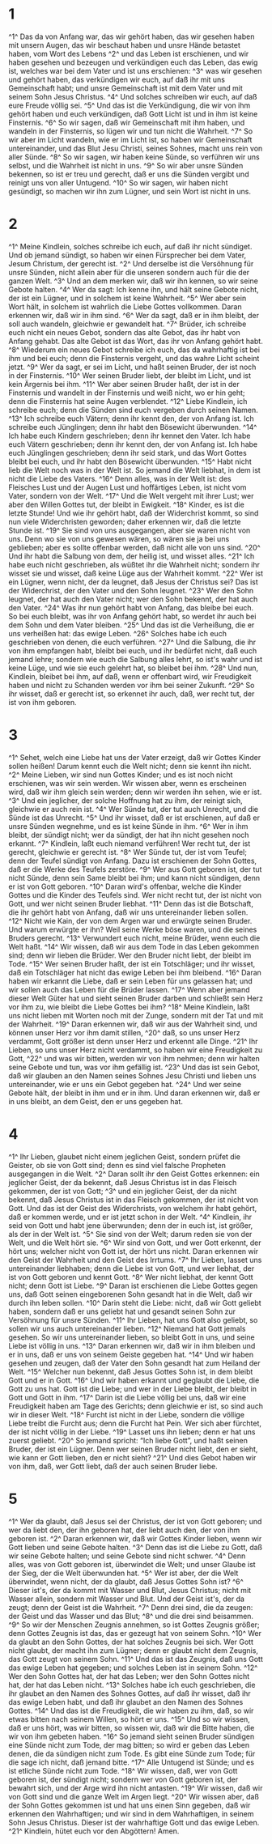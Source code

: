 # 1 
^1^ Das da von Anfang war, das wir gehört haben, das wir gesehen haben mit unsern Augen, das wir beschaut haben und unsre Hände betastet haben, vom Wort des Lebens ^2^ und das Leben ist erschienen, und wir haben gesehen und bezeugen und verkündigen euch das Leben, das ewig ist, welches war bei dem Vater und ist uns erschienen: ^3^ was wir gesehen und gehört haben, das verkündigen wir euch, auf daß ihr mit uns Gemeinschaft habt; und unsre Gemeinschaft ist mit dem Vater und mit seinem Sohn Jesus Christus. ^4^ Und solches schreiben wir euch, auf daß eure Freude völlig sei. ^5^ Und das ist die Verkündigung, die wir von ihm gehört haben und euch verkündigen, daß Gott Licht ist und in ihm ist keine Finsternis. ^6^ So wir sagen, daß wir Gemeinschaft mit ihm haben, und wandeln in der Finsternis, so lügen wir und tun nicht die Wahrheit. ^7^ So wir aber im Licht wandeln, wie er im Licht ist, so haben wir Gemeinschaft untereinander, und das Blut Jesu Christi, seines Sohnes, macht uns rein von aller Sünde. ^8^ So wir sagen, wir haben keine Sünde, so verführen wir uns selbst, und die Wahrheit ist nicht in uns. ^9^ So wir aber unsre Sünden bekennen, so ist er treu und gerecht, daß er uns die Sünden vergibt und reinigt uns von aller Untugend. ^10^ So wir sagen, wir haben nicht gesündigt, so machen wir ihn zum Lügner, und sein Wort ist nicht in uns. 

# 2 
^1^ Meine Kindlein, solches schreibe ich euch, auf daß ihr nicht sündiget. Und ob jemand sündigt, so haben wir einen Fürsprecher bei dem Vater, Jesum Christum, der gerecht ist. ^2^ Und derselbe ist die Versöhnung für unsre Sünden, nicht allein aber für die unseren sondern auch für die der ganzen Welt. ^3^ Und an dem merken wir, daß wir ihn kennen, so wir seine Gebote halten. ^4^ Wer da sagt: Ich kenne ihn, und hält seine Gebote nicht, der ist ein Lügner, und in solchem ist keine Wahrheit. ^5^ Wer aber sein Wort hält, in solchem ist wahrlich die Liebe Gottes vollkommen. Daran erkennen wir, daß wir in ihm sind. ^6^ Wer da sagt, daß er in ihm bleibt, der soll auch wandeln, gleichwie er gewandelt hat. ^7^ Brüder, ich schreibe euch nicht ein neues Gebot, sondern das alte Gebot, das ihr habt von Anfang gehabt. Das alte Gebot ist das Wort, das ihr von Anfang gehört habt. ^8^ Wiederum ein neues Gebot schreibe ich euch, das da wahrhaftig ist bei ihm und bei euch; denn die Finsternis vergeht, und das wahre Licht scheint jetzt. ^9^ Wer da sagt, er sei im Licht, und haßt seinen Bruder, der ist noch in der Finsternis. ^10^ Wer seinen Bruder liebt, der bleibt im Licht, und ist kein Ärgernis bei ihm. ^11^ Wer aber seinen Bruder haßt, der ist in der Finsternis und wandelt in der Finsternis und weiß nicht, wo er hin geht; denn die Finsternis hat seine Augen verblendet. ^12^ Liebe Kindlein, ich schreibe euch; denn die Sünden sind euch vergeben durch seinen Namen. ^13^ Ich schreibe euch Vätern; denn ihr kennt den, der von Anfang ist. Ich schreibe euch Jünglingen; denn ihr habt den Bösewicht überwunden. ^14^ Ich habe euch Kindern geschrieben; denn ihr kennet den Vater. Ich habe euch Vätern geschrieben; denn ihr kennt den, der von Anfang ist. Ich habe euch Jünglingen geschrieben; denn ihr seid stark, und das Wort Gottes bleibt bei euch, und ihr habt den Bösewicht überwunden. ^15^ Habt nicht lieb die Welt noch was in der Welt ist. So jemand die Welt liebhat, in dem ist nicht die Liebe des Vaters. ^16^ Denn alles, was in der Welt ist: des Fleisches Lust und der Augen Lust und hoffärtiges Leben, ist nicht vom Vater, sondern von der Welt. ^17^ Und die Welt vergeht mit ihrer Lust; wer aber den Willen Gottes tut, der bleibt in Ewigkeit. ^18^ Kinder, es ist die letzte Stunde! Und wie ihr gehört habt, daß der Widerchrist kommt, so sind nun viele Widerchristen geworden; daher erkennen wir, daß die letzte Stunde ist. ^19^ Sie sind von uns ausgegangen, aber sie waren nicht von uns. Denn wo sie von uns gewesen wären, so wären sie ja bei uns geblieben; aber es sollte offenbar werden, daß nicht alle von uns sind. ^20^ Und ihr habt die Salbung von dem, der heilig ist, und wisset alles. ^21^ Ich habe euch nicht geschrieben, als wüßtet ihr die Wahrheit nicht; sondern ihr wisset sie und wisset, daß keine Lüge aus der Wahrheit kommt. ^22^ Wer ist ein Lügner, wenn nicht, der da leugnet, daß Jesus der Christus sei? Das ist der Widerchrist, der den Vater und den Sohn leugnet. ^23^ Wer den Sohn leugnet, der hat auch den Vater nicht; wer den Sohn bekennt, der hat auch den Vater. ^24^ Was ihr nun gehört habt von Anfang, das bleibe bei euch. So bei euch bleibt, was ihr von Anfang gehört habt, so werdet ihr auch bei dem Sohn und dem Vater bleiben. ^25^ Und das ist die Verheißung, die er uns verheißen hat: das ewige Leben. ^26^ Solches habe ich euch geschrieben von denen, die euch verführen. ^27^ Und die Salbung, die ihr von ihm empfangen habt, bleibt bei euch, und ihr bedürfet nicht, daß euch jemand lehre; sondern wie euch die Salbung alles lehrt, so ist's wahr und ist keine Lüge, und wie sie euch gelehrt hat, so bleibet bei ihm. ^28^ Und nun, Kindlein, bleibet bei ihm, auf daß, wenn er offenbart wird, wir Freudigkeit haben und nicht zu Schanden werden vor ihm bei seiner Zukunft. ^29^ So ihr wisset, daß er gerecht ist, so erkennet ihr auch, daß, wer recht tut, der ist von ihm geboren. 

# 3 
^1^ Sehet, welch eine Liebe hat uns der Vater erzeigt, daß wir Gottes Kinder sollen heißen! Darum kennt euch die Welt nicht; denn sie kennt ihn nicht. ^2^ Meine Lieben, wir sind nun Gottes Kinder; und es ist noch nicht erschienen, was wir sein werden. Wir wissen aber, wenn es erscheinen wird, daß wir ihm gleich sein werden; denn wir werden ihn sehen, wie er ist. ^3^ Und ein jeglicher, der solche Hoffnung hat zu ihm, der reinigt sich, gleichwie er auch rein ist. ^4^ Wer Sünde tut, der tut auch Unrecht, und die Sünde ist das Unrecht. ^5^ Und ihr wisset, daß er ist erschienen, auf daß er unsre Sünden wegnehme, und es ist keine Sünde in ihm. ^6^ Wer in ihm bleibt, der sündigt nicht; wer da sündigt, der hat ihn nicht gesehen noch erkannt. ^7^ Kindlein, laßt euch niemand verführen! Wer recht tut, der ist gerecht, gleichwie er gerecht ist. ^8^ Wer Sünde tut, der ist vom Teufel; denn der Teufel sündigt von Anfang. Dazu ist erschienen der Sohn Gottes, daß er die Werke des Teufels zerstöre. ^9^ Wer aus Gott geboren ist, der tut nicht Sünde, denn sein Same bleibt bei ihm; und kann nicht sündigen, denn er ist von Gott geboren. ^10^ Daran wird's offenbar, welche die Kinder Gottes und die Kinder des Teufels sind. Wer nicht recht tut, der ist nicht von Gott, und wer nicht seinen Bruder liebhat. ^11^ Denn das ist die Botschaft, die ihr gehört habt von Anfang, daß wir uns untereinander lieben sollen. ^12^ Nicht wie Kain, der von dem Argen war und erwürgte seinen Bruder. Und warum erwürgte er ihn? Weil seine Werke böse waren, und die seines Bruders gerecht. ^13^ Verwundert euch nicht, meine Brüder, wenn euch die Welt haßt. ^14^ Wir wissen, daß wir aus dem Tode in das Leben gekommen sind; denn wir lieben die Brüder. Wer den Bruder nicht liebt, der bleibt im Tode. ^15^ Wer seinen Bruder haßt, der ist ein Totschläger; und ihr wisset, daß ein Totschläger hat nicht das ewige Leben bei ihm bleibend. ^16^ Daran haben wir erkannt die Liebe, daß er sein Leben für uns gelassen hat; und wir sollen auch das Leben für die Brüder lassen. ^17^ Wenn aber jemand dieser Welt Güter hat und sieht seinen Bruder darben und schließt sein Herz vor ihm zu, wie bleibt die Liebe Gottes bei ihm? ^18^ Meine Kindlein, laßt uns nicht lieben mit Worten noch mit der Zunge, sondern mit der Tat und mit der Wahrheit. ^19^ Daran erkennen wir, daß wir aus der Wahrheit sind, und können unser Herz vor ihm damit stillen, ^20^ daß, so uns unser Herz verdammt, Gott größer ist denn unser Herz und erkennt alle Dinge. ^21^ Ihr Lieben, so uns unser Herz nicht verdammt, so haben wir eine Freudigkeit zu Gott, ^22^ und was wir bitten, werden wir von ihm nehmen; denn wir halten seine Gebote und tun, was vor ihm gefällig ist. ^23^ Und das ist sein Gebot, daß wir glauben an den Namen seines Sohnes Jesu Christi und lieben uns untereinander, wie er uns ein Gebot gegeben hat. ^24^ Und wer seine Gebote hält, der bleibt in ihm und er in ihm. Und daran erkennen wir, daß er in uns bleibt, an dem Geist, den er uns gegeben hat. 

# 4 
^1^ Ihr Lieben, glaubet nicht einem jeglichen Geist, sondern prüfet die Geister, ob sie von Gott sind; denn es sind viel falsche Propheten ausgegangen in die Welt. ^2^ Daran sollt ihr den Geist Gottes erkennen: ein jeglicher Geist, der da bekennt, daß Jesus Christus ist in das Fleisch gekommen, der ist von Gott; ^3^ und ein jeglicher Geist, der da nicht bekennt, daß Jesus Christus ist in das Fleisch gekommen, der ist nicht von Gott. Und das ist der Geist des Widerchrists, von welchem ihr habt gehört, daß er kommen werde, und er ist jetzt schon in der Welt. ^4^ Kindlein, ihr seid von Gott und habt jene überwunden; denn der in euch ist, ist größer, als der in der Welt ist. ^5^ Sie sind von der Welt; darum reden sie von der Welt, und die Welt hört sie. ^6^ Wir sind von Gott, und wer Gott erkennt, der hört uns; welcher nicht von Gott ist, der hört uns nicht. Daran erkennen wir den Geist der Wahrheit und den Geist des Irrtums. ^7^ Ihr Lieben, lasset uns untereinander liebhaben; denn die Liebe ist von Gott, und wer liebhat, der ist von Gott geboren und kennt Gott. ^8^ Wer nicht liebhat, der kennt Gott nicht; denn Gott ist Liebe. ^9^ Daran ist erschienen die Liebe Gottes gegen uns, daß Gott seinen eingeborenen Sohn gesandt hat in die Welt, daß wir durch ihn leben sollen. ^10^ Darin steht die Liebe: nicht, daß wir Gott geliebt haben, sondern daß er uns geliebt hat und gesandt seinen Sohn zur Versöhnung für unsre Sünden. ^11^ Ihr Lieben, hat uns Gott also geliebt, so sollen wir uns auch untereinander lieben. ^12^ Niemand hat Gott jemals gesehen. So wir uns untereinander lieben, so bleibt Gott in uns, und seine Liebe ist völlig in uns. ^13^ Daran erkennen wir, daß wir in ihm bleiben und er in uns, daß er uns von seinem Geiste gegeben hat. ^14^ Und wir haben gesehen und zeugen, daß der Vater den Sohn gesandt hat zum Heiland der Welt. ^15^ Welcher nun bekennt, daß Jesus Gottes Sohn ist, in dem bleibt Gott und er in Gott. ^16^ Und wir haben erkannt und geglaubt die Liebe, die Gott zu uns hat. Gott ist die Liebe; und wer in der Liebe bleibt, der bleibt in Gott und Gott in ihm. ^17^ Darin ist die Liebe völlig bei uns, daß wir eine Freudigkeit haben am Tage des Gerichts; denn gleichwie er ist, so sind auch wir in dieser Welt. ^18^ Furcht ist nicht in der Liebe, sondern die völlige Liebe treibt die Furcht aus; denn die Furcht hat Pein. Wer sich aber fürchtet, der ist nicht völlig in der Liebe. ^19^ Lasset uns ihn lieben; denn er hat uns zuerst geliebt. ^20^ So jemand spricht: “Ich liebe Gott”, und haßt seinen Bruder, der ist ein Lügner. Denn wer seinen Bruder nicht liebt, den er sieht, wie kann er Gott lieben, den er nicht sieht? ^21^ Und dies Gebot haben wir von ihm, daß, wer Gott liebt, daß der auch seinen Bruder liebe. 

# 5 
^1^ Wer da glaubt, daß Jesus sei der Christus, der ist von Gott geboren; und wer da liebt den, der ihn geboren hat, der liebt auch den, der von ihm geboren ist. ^2^ Daran erkennen wir, daß wir Gottes Kinder lieben, wenn wir Gott lieben und seine Gebote halten. ^3^ Denn das ist die Liebe zu Gott, daß wir seine Gebote halten; und seine Gebote sind nicht schwer. ^4^ Denn alles, was von Gott geboren ist, überwindet die Welt; und unser Glaube ist der Sieg, der die Welt überwunden hat. ^5^ Wer ist aber, der die Welt überwindet, wenn nicht, der da glaubt, daß Jesus Gottes Sohn ist? ^6^ Dieser ist's, der da kommt mit Wasser und Blut, Jesus Christus; nicht mit Wasser allein, sondern mit Wasser und Blut. Und der Geist ist's, der da zeugt; denn der Geist ist die Wahrheit. ^7^ Denn drei sind, die da zeugen: der Geist und das Wasser und das Blut; ^8^ und die drei sind beisammen. ^9^ So wir der Menschen Zeugnis annehmen, so ist Gottes Zeugnis größer; denn Gottes Zeugnis ist das, das er gezeugt hat von seinem Sohn. ^10^ Wer da glaubt an den Sohn Gottes, der hat solches Zeugnis bei sich. Wer Gott nicht glaubt, der macht ihn zum Lügner; denn er glaubt nicht dem Zeugnis, das Gott zeugt von seinem Sohn. ^11^ Und das ist das Zeugnis, daß uns Gott das ewige Leben hat gegeben; und solches Leben ist in seinem Sohn. ^12^ Wer den Sohn Gottes hat, der hat das Leben; wer den Sohn Gottes nicht hat, der hat das Leben nicht. ^13^ Solches habe ich euch geschrieben, die ihr glaubet an den Namen des Sohnes Gottes, auf daß ihr wisset, daß ihr das ewige Leben habt, und daß ihr glaubet an den Namen des Sohnes Gottes. ^14^ Und das ist die Freudigkeit, die wir haben zu ihm, daß, so wir etwas bitten nach seinem Willen, so hört er uns. ^15^ Und so wir wissen, daß er uns hört, was wir bitten, so wissen wir, daß wir die Bitte haben, die wir von ihm gebeten haben. ^16^ So jemand sieht seinen Bruder sündigen eine Sünde nicht zum Tode, der mag bitten; so wird er geben das Leben denen, die da sündigen nicht zum Tode. Es gibt eine Sünde zum Tode; für die sage ich nicht, daß jemand bitte. ^17^ Alle Untugend ist Sünde; und es ist etliche Sünde nicht zum Tode. ^18^ Wir wissen, daß, wer von Gott geboren ist, der sündigt nicht; sondern wer von Gott geboren ist, der bewahrt sich, und der Arge wird ihn nicht antasten. ^19^ Wir wissen, daß wir von Gott sind und die ganze Welt im Argen liegt. ^20^ Wir wissen aber, daß der Sohn Gottes gekommen ist und hat uns einen Sinn gegeben, daß wir erkennen den Wahrhaftigen; und wir sind in dem Wahrhaftigen, in seinem Sohn Jesus Christus. Dieser ist der wahrhaftige Gott und das ewige Leben. ^21^ Kindlein, hütet euch vor den Abgöttern! Amen. 